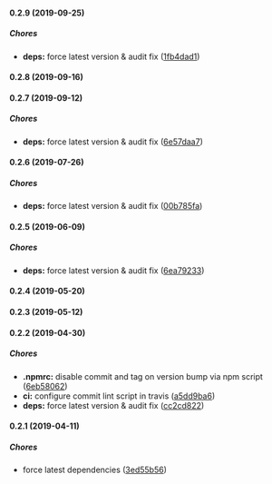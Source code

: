 #### 0.2.9 (2019-09-25)

##### Chores

* **deps:**  force latest version & audit fix ([1fb4dad1](https://github.com/lykmapipo/include/commit/1fb4dad1abff9c152c7dc9f7c76a047a6470a63c))

#### 0.2.8 (2019-09-16)

#### 0.2.7 (2019-09-12)

##### Chores

* **deps:**  force latest version & audit fix ([6e57daa7](https://github.com/lykmapipo/include/commit/6e57daa7989bbe4f94fe8383629648c53de2c56c))

#### 0.2.6 (2019-07-26)

##### Chores

* **deps:**  force latest version & audit fix ([00b785fa](https://github.com/lykmapipo/include/commit/00b785fa0e8019dd9f50e23b60c1656610324985))

#### 0.2.5 (2019-06-09)

##### Chores

* **deps:**  force latest version & audit fix ([6ea79233](https://github.com/lykmapipo/include/commit/6ea7923362a42390f02e0cb9b4954d3ace9bf90a))

#### 0.2.4 (2019-05-20)

#### 0.2.3 (2019-05-12)

#### 0.2.2 (2019-04-30)

##### Chores

* **.npmrc:**  disable commit and tag on version bump via npm script ([6eb58062](https://github.com/lykmapipo/include/commit/6eb58062b9c5c51e2fab0adccf0f14ff40efaf08))
* **ci:**  configure commit lint script in travis ([a5dd9ba6](https://github.com/lykmapipo/include/commit/a5dd9ba64740a114b0d158fe1fe8d5e1042d2d42))
* **deps:**  force latest version & audit fix ([cc2cd822](https://github.com/lykmapipo/include/commit/cc2cd822f50177d935cca89f9d1412c8a49b9372))

#### 0.2.1 (2019-04-11)

##### Chores

*  force latest dependencies ([3ed55b56](https://github.com/lykmapipo/include/commit/3ed55b56ac4760e945ef3f03bd29ea1574e149ef))

